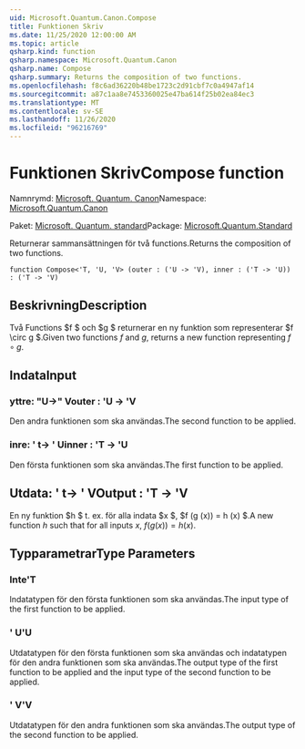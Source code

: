 ```yaml
---
uid: Microsoft.Quantum.Canon.Compose
title: Funktionen Skriv
ms.date: 11/25/2020 12:00:00 AM
ms.topic: article
qsharp.kind: function
qsharp.namespace: Microsoft.Quantum.Canon
qsharp.name: Compose
qsharp.summary: Returns the composition of two functions.
ms.openlocfilehash: f8c6ad36220b48be1723c2d91cbf7c0a4947af14
ms.sourcegitcommit: a87c1aa8e7453360025e47ba614f25b02ea84ec3
ms.translationtype: MT
ms.contentlocale: sv-SE
ms.lasthandoff: 11/26/2020
ms.locfileid: "96216769"
---
```

# <a name="compose-function"></a><span data-ttu-id="a7cee-102">Funktionen Skriv</span><span class="sxs-lookup"><span data-stu-id="a7cee-102">Compose function</span></span>

<span data-ttu-id="a7cee-103">Namnrymd: [Microsoft. Quantum. Canon](xref:Microsoft.Quantum.Canon)</span><span class="sxs-lookup"><span data-stu-id="a7cee-103">Namespace: [Microsoft.Quantum.Canon](xref:Microsoft.Quantum.Canon)</span></span>

<span data-ttu-id="a7cee-104">Paket: [Microsoft. Quantum. standard](https://nuget.org/packages/Microsoft.Quantum.Standard)</span><span class="sxs-lookup"><span data-stu-id="a7cee-104">Package: [Microsoft.Quantum.Standard](https://nuget.org/packages/Microsoft.Quantum.Standard)</span></span>


<span data-ttu-id="a7cee-105">Returnerar sammansättningen för två functions.</span><span class="sxs-lookup"><span data-stu-id="a7cee-105">Returns the composition of two functions.</span></span>

```qsharp
function Compose<'T, 'U, 'V> (outer : ('U -> 'V), inner : ('T -> 'U)) : ('T -> 'V)
```


## <a name="description"></a><span data-ttu-id="a7cee-106">Beskrivning</span><span class="sxs-lookup"><span data-stu-id="a7cee-106">Description</span></span>

<span data-ttu-id="a7cee-107">Två Functions $f $ och $g $ returnerar en ny funktion som representerar $f \circ g $.</span><span class="sxs-lookup"><span data-stu-id="a7cee-107">Given two functions $f$ and $g$, returns a new function representing $f \circ g$.</span></span>

## <a name="input"></a><span data-ttu-id="a7cee-108">Indata</span><span class="sxs-lookup"><span data-stu-id="a7cee-108">Input</span></span>

### <a name="outer--u---v"></a><span data-ttu-id="a7cee-109">yttre: "U->" V</span><span class="sxs-lookup"><span data-stu-id="a7cee-109">outer : 'U -> 'V</span></span>

<span data-ttu-id="a7cee-110">Den andra funktionen som ska användas.</span><span class="sxs-lookup"><span data-stu-id="a7cee-110">The second function to be applied.</span></span>


### <a name="inner--t---u"></a><span data-ttu-id="a7cee-111">inre: ' t-> ' U</span><span class="sxs-lookup"><span data-stu-id="a7cee-111">inner : 'T -> 'U</span></span>

<span data-ttu-id="a7cee-112">Den första funktionen som ska användas.</span><span class="sxs-lookup"><span data-stu-id="a7cee-112">The first function to be applied.</span></span>



## <a name="output--t---v"></a><span data-ttu-id="a7cee-113">Utdata: ' t-> ' V</span><span class="sxs-lookup"><span data-stu-id="a7cee-113">Output : 'T -> 'V</span></span>

<span data-ttu-id="a7cee-114">En ny funktion $h $ t. ex. för alla indata $x $, $f (g (x)) = h (x) $.</span><span class="sxs-lookup"><span data-stu-id="a7cee-114">A new function $h$ such that for all inputs $x$, $f(g(x)) = h(x)$.</span></span>

## <a name="type-parameters"></a><span data-ttu-id="a7cee-115">Typparametrar</span><span class="sxs-lookup"><span data-stu-id="a7cee-115">Type Parameters</span></span>

### <a name="t"></a><span data-ttu-id="a7cee-116">Inte</span><span class="sxs-lookup"><span data-stu-id="a7cee-116">'T</span></span>

<span data-ttu-id="a7cee-117">Indatatypen för den första funktionen som ska användas.</span><span class="sxs-lookup"><span data-stu-id="a7cee-117">The input type of the first function to be applied.</span></span>
### <a name="u"></a><span data-ttu-id="a7cee-118">' U</span><span class="sxs-lookup"><span data-stu-id="a7cee-118">'U</span></span>

<span data-ttu-id="a7cee-119">Utdatatypen för den första funktionen som ska användas och indatatypen för den andra funktionen som ska användas.</span><span class="sxs-lookup"><span data-stu-id="a7cee-119">The output type of the first function to be applied and the input type of the second function to be applied.</span></span>
### <a name="v"></a><span data-ttu-id="a7cee-120">' V</span><span class="sxs-lookup"><span data-stu-id="a7cee-120">'V</span></span>

<span data-ttu-id="a7cee-121">Utdatatypen för den andra funktionen som ska användas.</span><span class="sxs-lookup"><span data-stu-id="a7cee-121">The output type of the second function to be applied.</span></span>